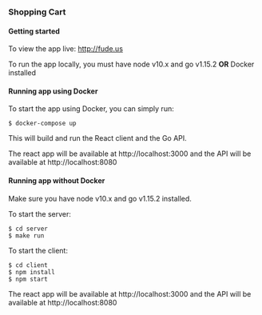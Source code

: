 ### Shopping Cart

#### Getting started

To view the app live: http://fude.us

To run the app locally, you must have node v10.x and go v1.15.2 **OR** Docker installed

#### Running app using Docker

To start the app using Docker, you can simply run:

```
$ docker-compose up
```

This will build and run the React client and the Go API.

The react app will be available at http://localhost:3000 and the API will be available at http://localhost:8080

#### Running app without Docker

Make sure you have node v10.x and go v1.15.2 installed.

To start the server:

```
$ cd server
$ make run
```

To start the client:

```
$ cd client
$ npm install
$ npm start
```

The react app will be available at http://localhost:3000 and the API will be available at http://localhost:8080
